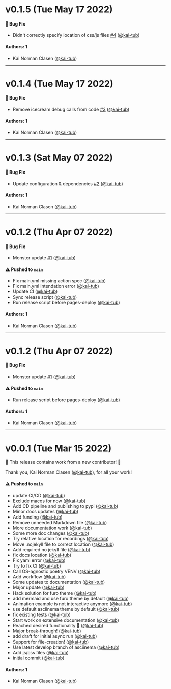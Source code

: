 # v0.1.5 (Tue May 17 2022)

#### 🐛 Bug Fix

- Didn't correctly specify location of css/js files [#4](https://github.com/kai-tub/sphinx_cli_recorder/pull/4) ([@kai-tub](https://github.com/kai-tub))

#### Authors: 1

- Kai Norman Clasen ([@kai-tub](https://github.com/kai-tub))

---

# v0.1.4 (Tue May 17 2022)

#### 🐛 Bug Fix

- Remove icecream debug calls from code [#3](https://github.com/kai-tub/sphinx_cli_recorder/pull/3) ([@kai-tub](https://github.com/kai-tub))

#### Authors: 1

- Kai Norman Clasen ([@kai-tub](https://github.com/kai-tub))

---

# v0.1.3 (Sat May 07 2022)

#### 🐛 Bug Fix

- Update configuration & dependencies [#2](https://github.com/kai-tub/sphinx_cli_recorder/pull/2) ([@kai-tub](https://github.com/kai-tub))

#### Authors: 1

- Kai Norman Clasen ([@kai-tub](https://github.com/kai-tub))

---

# v0.1.2 (Thu Apr 07 2022)

#### 🐛 Bug Fix

- Monster update [#1](https://github.com/kai-tub/sphinx_cli_recorder/pull/1) ([@kai-tub](https://github.com/kai-tub))

#### ⚠️ Pushed to `main`

- Fix main.yml missing action spec ([@kai-tub](https://github.com/kai-tub))
- Fix main.yml intendation error ([@kai-tub](https://github.com/kai-tub))
- Update CI ([@kai-tub](https://github.com/kai-tub))
- Sync release script ([@kai-tub](https://github.com/kai-tub))
- Run release script before pages-deploy ([@kai-tub](https://github.com/kai-tub))

#### Authors: 1

- Kai Norman Clasen ([@kai-tub](https://github.com/kai-tub))

---

# v0.1.2 (Thu Apr 07 2022)

#### 🐛 Bug Fix

- Monster update [#1](https://github.com/kai-tub/sphinx_cli_recorder/pull/1) ([@kai-tub](https://github.com/kai-tub))

#### ⚠️ Pushed to `main`

- Run release script before pages-deploy ([@kai-tub](https://github.com/kai-tub))

#### Authors: 1

- Kai Norman Clasen ([@kai-tub](https://github.com/kai-tub))

---

# v0.0.1 (Tue Mar 15 2022)

:tada: This release contains work from a new contributor! :tada:

Thank you, Kai Norman Clasen ([@kai-tub](https://github.com/kai-tub)), for all your work!

#### ⚠️ Pushed to `main`

- update CI/CD ([@kai-tub](https://github.com/kai-tub))
- Exclude macos for now ([@kai-tub](https://github.com/kai-tub))
- Add CD pipeline and publishing to pypi ([@kai-tub](https://github.com/kai-tub))
- Minor docs updates ([@kai-tub](https://github.com/kai-tub))
- Add funding ([@kai-tub](https://github.com/kai-tub))
- Remove unneeded Markdown file ([@kai-tub](https://github.com/kai-tub))
- More documentation work ([@kai-tub](https://github.com/kai-tub))
- Some more doc changes ([@kai-tub](https://github.com/kai-tub))
- Try relative location for recordings ([@kai-tub](https://github.com/kai-tub))
- Move .nojekyll file to correct location ([@kai-tub](https://github.com/kai-tub))
- Add required no jekyll file ([@kai-tub](https://github.com/kai-tub))
- fix docs location ([@kai-tub](https://github.com/kai-tub))
- Fix yaml error ([@kai-tub](https://github.com/kai-tub))
- Try to fix CI ([@kai-tub](https://github.com/kai-tub))
- Call OS-agnostic poetry VENV ([@kai-tub](https://github.com/kai-tub))
- Add workflow ([@kai-tub](https://github.com/kai-tub))
- Some updates to documentation ([@kai-tub](https://github.com/kai-tub))
- Major update ([@kai-tub](https://github.com/kai-tub))
- Hack solution for furo theme ([@kai-tub](https://github.com/kai-tub))
- add mermaid and use furo theme by default ([@kai-tub](https://github.com/kai-tub))
- Animation example is not interactive anymore ([@kai-tub](https://github.com/kai-tub))
- use default asciinema theme by default ([@kai-tub](https://github.com/kai-tub))
- fix existing tests ([@kai-tub](https://github.com/kai-tub))
- Start work on extensive documentation ([@kai-tub](https://github.com/kai-tub))
- Reached desired functionality :tada: ([@kai-tub](https://github.com/kai-tub))
- Major break-through! ([@kai-tub](https://github.com/kai-tub))
- add draft for initial async run ([@kai-tub](https://github.com/kai-tub))
- Support for file-creation! ([@kai-tub](https://github.com/kai-tub))
- Use latest develop branch of asciinema ([@kai-tub](https://github.com/kai-tub))
- Add js/css files ([@kai-tub](https://github.com/kai-tub))
- initial commit ([@kai-tub](https://github.com/kai-tub))

#### Authors: 1

- Kai Norman Clasen ([@kai-tub](https://github.com/kai-tub))
